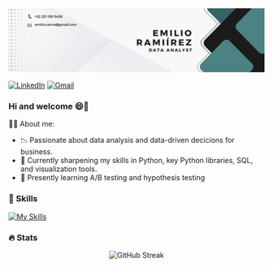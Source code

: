 <div id="header" align="center">
  <img decoding="async" src="https://github.com/emilio-and24/emilio-and24/blob/main/Banner%20para%20Linkedin%20Licenciado%20en%20marketing%20Corporativo%20Verde%20y%20blanco%20(1).png" width="800"/>

</div>

[![LinkedIn](https://img.shields.io/badge/LinkedIn-Profile-blue?style=flat&logo=linkedin)](https://www.linkedin.com/inin/emilio-ramirez-2b8732224/)
[![Gmail](https://img.shields.io/badge/Gmail-Email-red?style=flat&logo=gmail)](mailto:emilio.ramra@gmail.com)


### Hi and welcome 😄👋

👨‍💻 About me: 
* 📉 Passionate about data analysis and data-driven decicions for business.
* 🧠 Currently sharpening my skills in Python, key Python libraries, SQL, and visualization tools. 
* 🎯 Presently learning A/B testing and hypothesis testing

### 🔨 Skills
<div id="header" align="left">
  
   [![My Skills](https://skillicons.dev/icons?i=py,vscode)](https://skillicons.dev)

</div>

### 🔥 Stats 
<p align="center">
  <img src="https://streak-stats.demolab.com/?user=emilio-and24&theme=dark" alt="GitHub Streak" />
</p>
